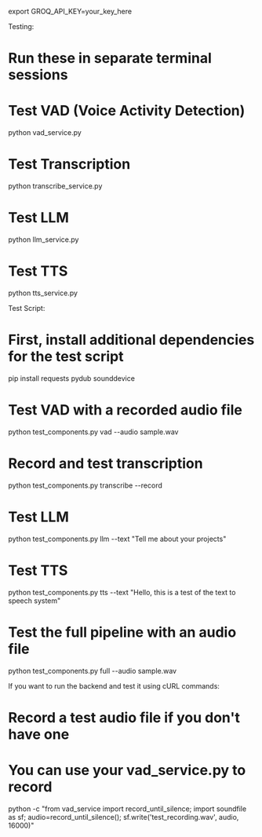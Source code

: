 export GROQ_API_KEY=your_key_here

Testing:
# Run these in separate terminal sessions

# Test VAD (Voice Activity Detection)
python vad_service.py

# Test Transcription
python transcribe_service.py

# Test LLM
python llm_service.py

# Test TTS
python tts_service.py


Test Script:
# First, install additional dependencies for the test script
pip install requests pydub sounddevice

# Test VAD with a recorded audio file
python test_components.py vad --audio sample.wav

# Record and test transcription
python test_components.py transcribe --record

# Test LLM
python test_components.py llm --text "Tell me about your projects"

# Test TTS
python test_components.py tts --text "Hello, this is a test of the text to speech system"

# Test the full pipeline with an audio file
python test_components.py full --audio sample.wav


If you want to run the backend and test it using cURL commands:
# Record a test audio file if you don't have one
# You can use your vad_service.py to record
python -c "from vad_service import record_until_silence; import soundfile as sf; audio=record_until_silence(); sf.write('test_recording.wav', audio, 16000)"